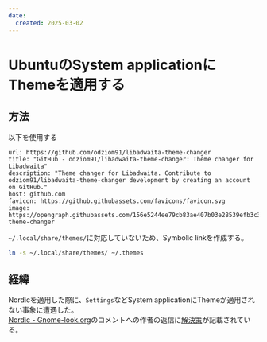 ```yaml
---
date:
  created: 2025-03-02
---
```


# UbuntuのSystem applicationにThemeを適用する

## 方法

以下を使用する

```cardlink
url: https://github.com/odziom91/libadwaita-theme-changer
title: "GitHub - odziom91/libadwaita-theme-changer: Theme changer for Libadwaita"
description: "Theme changer for Libadwaita. Contribute to odziom91/libadwaita-theme-changer development by creating an account on GitHub."
host: github.com
favicon: https://github.githubassets.com/favicons/favicon.svg
image: https://opengraph.githubassets.com/156e5244ee79cb83ae407b03e28539efb3c31c2e6435da24beb88308a1a39119/odziom91/libadwaita-theme-changer
```

`~/.local/share/themes/`に対応していないため、Symbolic linkを作成する。

``` bash
ln -s ~/.local/share/themes/ ~/.themes
```

## 経緯

Nordicを適用した際に、`Settings`などSystem applicationにThemeが適用されない事象に遭遇した。  
[Nordic - Gnome-look.org](https://www.gnome-look.org/p/1267246/?ref=itsfoss.com)のコメントへの作者の返信に[解決策](https://github.com/EliverLara/Sweet/issues/262#issuecomment-2035328391)が記載されている。
